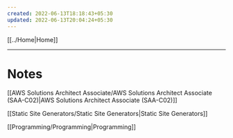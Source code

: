 ```yaml
---
created: 2022-06-13T18:18:43+05:30
updated: 2022-06-13T20:04:24+05:30
---
```

[[../Home|Home]]

---
# Notes
[[AWS Solutions Architect Associate/AWS Solutions Architect Associate (SAA-C02)|AWS Solutions Architect Associate (SAA-C02)]]

[[Static Site Generators/Static Site Generators|Static Site Generators]]

[[Programming/Programming|Programming]]